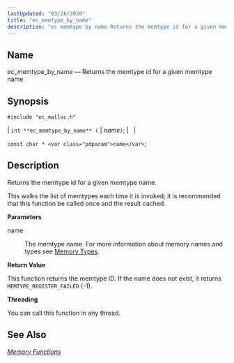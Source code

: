 ```yaml
---
lastUpdated: "03/26/2020"
title: "ec_memtype_by_name"
description: "ec memtype by name Returns the memtype id for a given memtype name int ec memtype by name name const char name Returns the memtype id for a given memtype name This walks the list of memtypes each time it is invoked it is recommended that this function be called..."
---
```


<a name="apis.ec_memtype_by_name"></a> 
## Name

ec_memtype_by_name — Returns the memtype id for a given memtype name

## Synopsis

`#include "ec_malloc.h"`

| `int **ec_memtype_by_name** (` | <var class="pdparam">name</var>`)`; |   |

`const char * <var class="pdparam">name</var>`;<a name="idp54833024"></a> 
## Description

Returns the memtype id for a given memtype name.

This walks the list of memtypes each time it is invoked; it is recommended that this function be called once and the result cached.

**<a name="idp54834848"></a> Parameters**

<dl class="variablelist">

<dt>name</dt>

<dd>

The memtype name. For more information about memory names and types see [Memory Types](/momentum/3/3-api/arch-primary-apis#arch.memory.types).

</dd>

</dl>

**<a name="idp54838368"></a> Return Value**

This function returns the memtype ID. If the name does not exist, it returns `MEMTYPE_REGISTER_FAILED` (-1).

**<a name="idp54839792"></a> Threading**

You can call this function in any thread.

<a name="idp54840880"></a> 
## See Also

[*Memory Functions*](/momentum/3/3-api/3-api-memory)